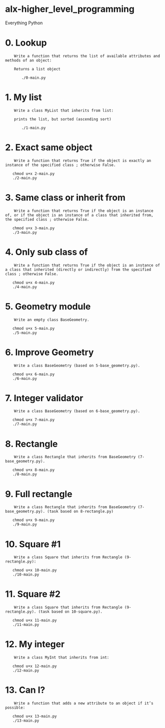 # alx-higher_level_programming
Everything Python

# 0. Lookup

        Write a function that returns the list of available attributes and methods of an object:

        Returns a list object
<ul>

        ./0-main.py

</ul>

# 1. My list

        Write a class MyList that inherits from list:
       
        prints the list, but sorted (ascending sort)

<ul>

        ./1-main.py

</ul>



# 2. Exact same object

        Write a function that returns True if the object is exactly an instance of the specified class ; otherwise False.


<ul>

    chmod u+x 2-main.py
    ./2-main.py

</ul>

# 3. Same class or inherit from


        Write a function that returns True if the object is an instance of, or if the object is an instance of a class that inherited from, the specified class ; otherwise False.


<ul>

    chmod u+x 3-main.py
    ./3-main.py

</ul>

# 4. Only sub class of


        Write a function that returns True if the object is an instance of a class that inherited (directly or indirectly) from the specified class ; otherwise False.

<ul>

    chmod u+x 4-main.py
    ./4-main.py

</ul>

# 5. Geometry module

        Write an empty class BaseGeometry.


<ul>

    chmod u+x 5-main.py
    ./5-main.py

</ul>

# 6. Improve Geometry


        Write a class BaseGeometry (based on 5-base_geometry.py).


<ul>

    chmod u+x 6-main.py
    ./6-main.py

</ul>

# 7. Integer validator

        Write a class BaseGeometry (based on 6-base_geometry.py).



<ul>

    chmod u+x 7-main.py
    ./7-main.py

</ul>

# 8. Rectangle

        Write a class Rectangle that inherits from BaseGeometry (7-base_geometry.py).

<ul>

    chmod u+x 8-main.py
    ./8-main.py

</ul>

# 9. Full rectangle


        Write a class Rectangle that inherits from BaseGeometry (7-base_geometry.py). (task based on 8-rectangle.py)


<ul>

    chmod u+x 9-main.py
    ./9-main.py

</ul>


# 10. Square #1

        Write a class Square that inherits from Rectangle (9-rectangle.py):



<ul>

    chmod u+x 10-main.py
    ./10-main.py

</ul>

# 11. Square #2

        Write a class Square that inherits from Rectangle (9-rectangle.py). (task based on 10-square.py).


<ul>

    chmod u+x 11-main.py
    ./11-main.py

</ul>

# 12. My integer

        Write a class MyInt that inherits from int:


<ul>

    chmod u+x 12-main.py
    ./12-main.py

</ul>

# 13. Can I?


        Write a function that adds a new attribute to an object if it’s possible:

<ul>

    chmod u+x 13-main.py
    ./13-main.py

</ul>
